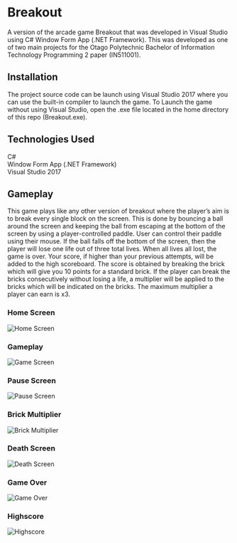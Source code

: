 # Breakout
A version of the arcade game Breakout that was developed in Visual Studio using C# Window Form App (.NET Framework). This was developed as one of two main projects for the Otago Polytechnic Bachelor of Information Technology Programming 2 paper (IN511001). 

## Installation
The project source code can be launch using Visual Studio 2017 where you can use the built-in compiler to launch the game. To Launch the game without using Visual Studio, open the .exe file located in the home directory of this repo (Breakout.exe).

## Technologies Used  
C#  
Window Form App (.NET Framework)  
Visual Studio 2017  

## Gameplay
This game plays like any other version of breakout where the player’s aim is to break every single block on the screen. This is done by bouncing a ball around the screen and keeping the ball from escaping at the bottom of the screen by using a player-controlled paddle. User can control their paddle using their mouse. If the ball falls off the bottom of the screen, then the player will lose one life out of three total lives. When all lives all lost, the game is over. Your score, if higher than your previous attempts, will be added to the high scoreboard. The score is obtained by breaking the brick which will give you 10 points for a standard brick. If the player can break the bricks consecutively without losing a life, a multiplier will be applied to the bricks which will be indicated on the bricks. The maximum multiplier a player can earn is x3.   

### Home Screen

![Home Screen](./Images/StartScreen.JPG)

### Gameplay

![Game Screen](./Images/GameScreen.JPG)

### Pause Screen

![Pause Screen](./Images/PauseScreen.JPG)

### Brick Multiplier

![Brick Multiplier](./Images/BrickMultiplier.JPG)

### Death Screen

![Death Screen](./Images/DeathScreen.JPG)

### Game Over

![Game Over](./Images/GameOverScreen.JPG)

### Highscore

![Highscore](./Images/HighscoreScreen.JPG)
